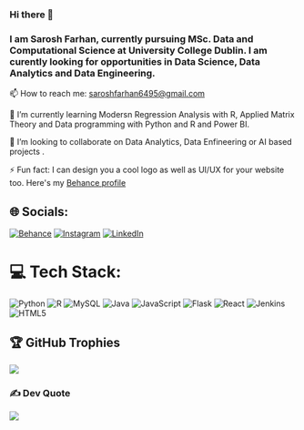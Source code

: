 ### Hi there 👋
### I am Sarosh Farhan, currently pursuing MSc. Data and Computational Science at University College Dublin. I am curently looking for opportunities in Data Science, Data Analytics and Data Engineering.

📫 How to reach me: saroshfarhan6495@gmail.com

🌱 I’m currently learning Modersn Regression Analysis with R, Applied Matrix Theory and Data programming with Python and R and Power BI.

👯 I’m looking to collaborate on Data Analytics, Data Enfineering or AI based projects .

⚡ Fun fact: I can design you a cool logo as well as UI/UX for your website too. Here's my [Behance profile](https://www.behance.net/saroshfarhan)


## 🌐 Socials:
[![Behance](https://img.shields.io/badge/Behance-1769ff?logo=behance&logoColor=white)](https://behance.net/saroshfarhan) [![Instagram](https://img.shields.io/badge/Instagram-%23E4405F.svg?logo=Instagram&logoColor=white)](https://instagram.com/sarosh.design) [![LinkedIn](https://img.shields.io/badge/LinkedIn-%230077B5.svg?logo=linkedin&logoColor=white)](https://linkedin.com/in/sarosh-farhan-804319104) 

# 💻 Tech Stack:
![Python](https://img.shields.io/badge/python-3670A0?style=for-the-badge&logo=python&logoColor=ffdd54) ![R](https://img.shields.io/badge/R-%23276DC3.svg?logo=r&logoColor=white) ![MySQL](https://img.shields.io/badge/MySQL-4479A1?logo=mysql&logoColor=fff) ![Java](https://img.shields.io/badge/java-%23ED8B00.svg?style=for-the-badge&logo=java&logoColor=white) ![JavaScript](https://img.shields.io/badge/javascript-%23323330.svg?style=for-the-badge&logo=javascript&logoColor=%23F7DF1E) ![Flask](https://img.shields.io/badge/flask-%23000.svg?style=for-the-badge&logo=flask&logoColor=white) ![React](https://img.shields.io/badge/react-%2320232a.svg?style=for-the-badge&logo=react&logoColor=%2361DAFB) ![Jenkins](https://img.shields.io/badge/jenkins-%232C5263.svg?style=for-the-badge&logo=jenkins&logoColor=white) ![HTML5](https://img.shields.io/badge/html5-%23E34F26.svg?style=for-the-badge&logo=html5&logoColor=white)

## 🏆 GitHub Trophies
![](https://github-profile-trophy.vercel.app/?username=saroshfarhan&theme=darkhub&no-frame=false&no-bg=false&margin-w=4)

### ✍️ Dev Quote
![](https://quotes-github-readme.vercel.app/api?type=horizontal&theme=radical)

<!-- Proudly created with GPRM ( https://gprm.itsvg.in ) -->


<!-- ### Hacktoberfest 2022
[![@saroshfarhan's Holopin board](https://holopin.me/saroshfarhan)](https://holopin.io/@saroshfarhan) -->
